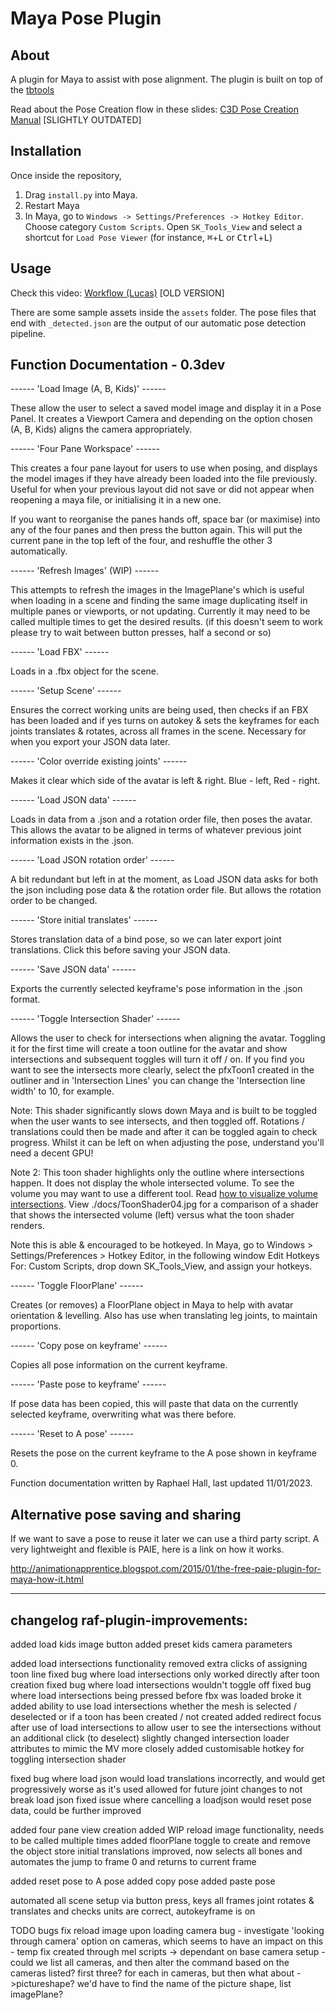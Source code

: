 Maya Pose Plugin
================

About
-----

A plugin for Maya to assist with pose alignment.
The plugin is built on top of the [tbtools](http://tb-animator.blogspot.com/p/hello.html)

Read about the Pose Creation flow in these slides: [C3D Pose Creation Manual](https://drive.google.com/open?id=1YhkFOV4YaKcDxvO12cgVc9gpZot1DLkkGMZivTOWaBE) [SLIGHTLY OUTDATED]

Installation
------------

Once inside the repository,

1. Drag `install.py` into Maya.
2. Restart Maya
3. In Maya, go to `Windows -> Settings/Preferences -> Hotkey Editor`. Choose category `Custom Scripts`. Open `SK_Tools_View` and select a shortcut for `Load Pose Viewer` (for instance, <kbd>⌘</kbd>+<kbd>L</kbd> or <kbd>Ctrl</kbd>+<kbd>L</kbd>)

Usage
-----

Check this video: [Workflow (Lucas)](https://drive.google.com/open?id=1QNCZ6AorhQA5cSujZQwyqMD019FgY9hw) [OLD VERSION]

There are some sample assets inside the `assets` folder.
The pose files that end with `_detected.json` are the output of our automatic pose detection pipeline.


Function Documentation - 0.3dev
---------------------------------------

------ 'Load Image (A, B, Kids)' ------

These allow the user to select a saved model image and display it in a Pose Panel. It creates a Viewport Camera and depending on the option chosen (A, B, Kids) aligns the camera appropriately. 


------ 'Four Pane Workspace' ------

This creates a four pane layout for users to use when posing, and displays the model images if they have already been loaded into the file previously. Useful for when your previous layout did not save or did not appear when reopening a maya file, or initialising it in a new one. 

If you want to reorganise the panes hands off, space bar (or maximise) into any of the four panes and then press the button again. This will put the current pane in the top left of the four, and reshuffle the other 3 automatically.


------ 'Refresh Images' (WIP) ------

This attempts to refresh the images in the ImagePlane's which is useful when loading in a scene and finding the same image duplicating itself in multiple panes or viewports, or not updating. Currently it may need to be called multiple times to get the desired results. (if this doesn't seem to work please try to wait between button presses, half a second or so)


------ 'Load FBX' ------

Loads in a .fbx object for the scene. 


------ 'Setup Scene' ------

Ensures the correct working units are being used, then checks if an FBX has been loaded and if yes turns on autokey & sets the keyframes for each joints translates & rotates, across all frames in the scene. Necessary for when you export your JSON data later.


------ 'Color override existing joints' ------

Makes it clear which side of the avatar is left & right. Blue - left, Red - right.


------ 'Load JSON data' ------

Loads in data from a .json and a rotation order file, then poses the avatar. This allows the avatar to be aligned in terms of whatever previous joint information exists in the .json. 


------ 'Load JSON rotation order' ------

A bit redundant but left in at the moment, as Load JSON data asks for both the json including pose data & the rotation order file. But allows the rotation order to be changed. 


------ 'Store initial translates' ------

Stores translation data of a bind pose, so we can later export joint translations. Click this before saving your JSON data.


------ 'Save JSON data' ------

Exports the currently selected keyframe's pose information in the .json format. 


------ 'Toggle Intersection Shader' ------

Allows the user to check for intersections when aligning the avatar. Toggling it for the first time will create a toon outline for the avatar and show intersections and subsequent toggles will turn it off / on. 
If you find you want to see the intersects more clearly, select the pfxToon1 created in the outliner and in 'Intersection Lines' you can change the 'Intersection line width' to 10, for example. 

Note: This shader significantly slows down Maya and is built to be toggled when the user wants to see intersects, and then toggled off. Rotations / translations could then be made and after it can be toggled again to check progress. Whilst it can be left on when adjusting the pose, understand you'll need a decent GPU!

Note 2: This toon shader highlights only the outline where intersections happen. It does not display the whole intersected volume. To see the volume you may want to use a different tool. Read [how to visualize volume intersections](https://tech.metail.com/the-stencil-buffer-and-how-to-use-it-to-visualize-volume-intersections/). View ./docs/ToonShader04.jpg for a comparison of a shader that shows the intersected volume (left) versus what the toon shader renders.

Note this is able & encouraged to be hotkeyed. In Maya, go to Windows > Settings/Preferences > Hotkey Editor,
in the following window Edit Hotkeys For: Custom Scripts,
drop down SK_Tools_View, and assign your hotkeys. 


------ 'Toggle FloorPlane' ------

Creates (or removes) a FloorPlane object in Maya to help with avatar orientation & levelling. Also has use when translating leg joints, to maintain proportions. 


------ 'Copy pose on keyframe' ------

Copies all pose information on the current keyframe.


------ 'Paste pose to keyframe' ------

If pose data has been copied, this will paste that data on the currently selected keyframe, overwriting what was there before. 


------ 'Reset to A pose' ------

Resets the pose on the current keyframe to the A pose shown in keyframe 0.


Function documentation written by Raphael Hall, last updated 11/01/2023.



Alternative pose saving and sharing
-----------------------

If we want to save a pose to reuse it later we can use a third party script. A very lightweight and flexible is PAIE, here is a link on how it works.

http://animationapprentice.blogspot.com/2015/01/the-free-paie-plugin-for-maya-how-it.html


-----------------------
changelog raf-plugin-improvements:
-----------------------

added load kids image button
added preset kids camera parameters

added load intersections functionality
removed extra clicks of assigning toon line
fixed bug where load intersections only worked directly after toon creation
fixed bug where load intersections wouldn't toggle off
fixed bug where load intersections being pressed before fbx was loaded broke it
added ability to use load intersections whether the mesh is selected / deselected or if a toon has been created / not created
added redirect focus after use of load intersections to allow user to see the intersections without an additional click (to deselect)
slightly changed intersection loader attributes to mimic the MV more closely
added customisable hotkey for toggling intersection shader

fixed bug where load json would load translations incorrectly, and would get progressively worse as it's used
allowed for future joint changes to not break load json
fixed issue where cancelling a loadjson would reset pose data, could be further improved

added four pane view creation
added WIP reload image functionality, needs to be called multiple times 
added floorPlane toggle to create and remove the object
store initial translations improved, now selects all bones and automates the jump to frame 0 and returns to current frame

added reset pose to A pose
added copy pose
added paste pose

automated all scene setup via button press, keys all frames joint rotates & translates and checks units are correct, autokeyframe is on

TODO bugs
fix reload image upon loading camera bug
    - investigate 'looking through camera' option on cameras, which seems to have an impact on this
    - temp fix created through mel scripts -> dependant on base camera setup
    - could we list all cameras, and then alter the command based on the cameras listed? first three?
        for each in cameras, but then what about ->pictureshape? we'd have to find the name of the picture shape, list imagePlane?
